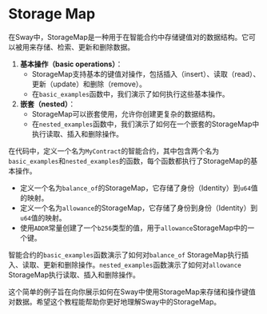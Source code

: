 # Storage Map

在Sway中，StorageMap是一种用于在智能合约中存储键值对的数据结构。它可以被用来存储、检索、更新和删除数据。

1. **基本操作（basic operations）**：
   - StorageMap支持基本的键值对操作，包括插入（insert）、读取（read）、更新（update）和删除（remove）。
   - 在`basic_examples`函数中，我们演示了如何执行这些基本操作。
2. **嵌套（nested）**：
   - StorageMap可以嵌套使用，允许你创建更复杂的数据结构。
   - 在`nested_examples`函数中，我们演示了如何在一个嵌套的StorageMap中执行读取、插入和删除操作。

在代码中，定义一个名为`MyContract`的智能合约，其中包含两个名为`basic_examples`和`nested_examples`的函数，每个函数都执行了StorageMap的基本操作。
- 定义一个名为`balance_of`的StorageMap，它存储了身份（Identity）到`u64`值的映射。
- 定义一个名为`allowance`的StorageMap，它存储了身份到身份（Identity）到`u64`值的映射。
- 使用`ADDR`常量创建了一个`b256`类型的值，用于`allowance`StorageMap中的一个键。

智能合约的`basic_examples`函数演示了如何对`balance_of` StorageMap执行插入、读取、更新和删除操作。`nested_examples`函数演示了如何对`allowance` StorageMap执行读取、插入和删除操作。

这个简单的例子旨在向你展示如何在Sway中使用StorageMap来存储和操作键值对数据。希望这个教程能帮助你更好地理解Sway中的StorageMap。
